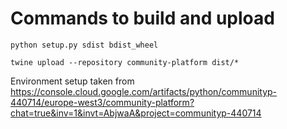 # Commands to build and upload

```shell
python setup.py sdist bdist_wheel

twine upload --repository community-platform dist/*
```

Environment setup taken from https://console.cloud.google.com/artifacts/python/communityp-440714/europe-west3/community-platform?chat=true&inv=1&invt=AbjwaA&project=communityp-440714

